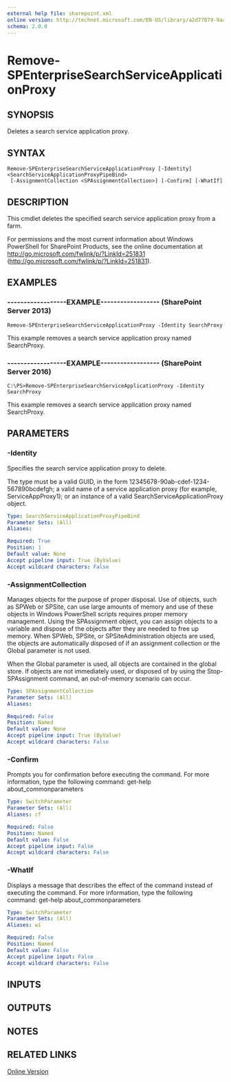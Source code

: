 ```yaml
---
external help file: sharepoint.xml
online version: http://technet.microsoft.com/EN-US/library/a2d77879-9aa7-4986-abc1-051a59dfda59(Office.15).aspx
schema: 2.0.0
---
```


# Remove-SPEnterpriseSearchServiceApplicationProxy

## SYNOPSIS
Deletes a search service application proxy.

## SYNTAX

```
Remove-SPEnterpriseSearchServiceApplicationProxy [-Identity] <SearchServiceApplicationProxyPipeBind>
 [-AssignmentCollection <SPAssignmentCollection>] [-Confirm] [-WhatIf]
```

## DESCRIPTION
This cmdlet deletes the specified search service application proxy from a farm.

For permissions and the most current information about Windows PowerShell for SharePoint Products, see the online documentation at http://go.microsoft.com/fwlink/p/?LinkId=251831 (http://go.microsoft.com/fwlink/p/?LinkId=251831).

## EXAMPLES

### ------------------EXAMPLE------------------ (SharePoint Server 2013)
```
Remove-SPEnterpriseSearchServiceApplicationProxy -Identity SearchProxy
```

This example removes a search service application proxy named SearchProxy.

### ------------------EXAMPLE------------------ (SharePoint Server 2016)
```
C:\PS>Remove-SPEnterpriseSearchServiceApplicationProxy -Identity SearchProxy
```

This example removes a search service application proxy named SearchProxy.

## PARAMETERS

### -Identity
Specifies the search service application proxy to delete.

The type must be a valid GUID, in the form 12345678-90ab-cdef-1234-567890bcdefgh; a valid name of a service application proxy (for example, ServiceAppProxy1); or an instance of a valid SearchServiceApplicationProxy object.

```yaml
Type: SearchServiceApplicationProxyPipeBind
Parameter Sets: (All)
Aliases: 

Required: True
Position: 1
Default value: None
Accept pipeline input: True (ByValue)
Accept wildcard characters: False
```

### -AssignmentCollection
Manages objects for the purpose of proper disposal.
Use of objects, such as SPWeb or SPSite, can use large amounts of memory and use of these objects in Windows PowerShell scripts requires proper memory management.
Using the SPAssignment object, you can assign objects to a variable and dispose of the objects after they are needed to free up memory.
When SPWeb, SPSite, or SPSiteAdministration objects are used, the objects are automatically disposed of if an assignment collection or the Global parameter is not used.

When the Global parameter is used, all objects are contained in the global store.
If objects are not immediately used, or disposed of by using the Stop-SPAssignment command, an out-of-memory scenario can occur.

```yaml
Type: SPAssignmentCollection
Parameter Sets: (All)
Aliases: 

Required: False
Position: Named
Default value: None
Accept pipeline input: True (ByValue)
Accept wildcard characters: False
```

### -Confirm
Prompts you for confirmation before executing the command.
For more information, type the following command: get-help about_commonparameters

```yaml
Type: SwitchParameter
Parameter Sets: (All)
Aliases: cf

Required: False
Position: Named
Default value: False
Accept pipeline input: False
Accept wildcard characters: False
```

### -WhatIf
Displays a message that describes the effect of the command instead of executing the command.
For more information, type the following command: get-help about_commonparameters

```yaml
Type: SwitchParameter
Parameter Sets: (All)
Aliases: wi

Required: False
Position: Named
Default value: False
Accept pipeline input: False
Accept wildcard characters: False
```

## INPUTS

## OUTPUTS

## NOTES

## RELATED LINKS

[Online Version](http://technet.microsoft.com/EN-US/library/a2d77879-9aa7-4986-abc1-051a59dfda59(Office.15).aspx)

